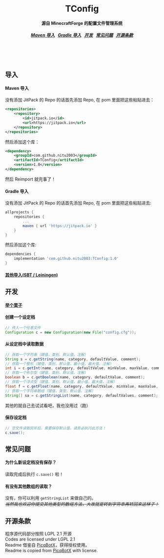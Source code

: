 <h1 align="center">
  <br>
  <br>
  TConfig
  <h4 align="center">
  源自 MinecraftForge 的配置文件管理系统
  </h4>
  <h5 align="center">
<a href="#maven">Maven 导入</a>&nbsp;&nbsp;
<a href="#gradle">Gradle 导入</a>&nbsp;&nbsp;
<a href="#dev">开发</a>&nbsp;&nbsp;
<a href="#faq">常见问题</a>&nbsp;&nbsp;
<a href="#license">开源条款</a>
</h5>
  <br>
  <br>
  <br>
</h1>

## 导入

<a name="maven"></a>

#### Maven 导入
没有添加 JitPack 的 Repo 的话首先添加 Repo, 在 pom 里面把这些粘贴进去：

```xml
<repositories>
    <repository>
        <id>jitpack.io</id>
        <url>https://jitpack.io</url>
    </repository>
</repositories>
```

然后添加这个库：

```xml
<dependency>
    <groupId>com.github.nitu2003</groupId>
    <artifactId>TConfig</artifactId>
    <version>1.0</version>
</dependency>
```

然后 Reimport 就完事了！

<a name="gradle"></a>

#### Gradle 导入
没有添加 JitPack 的 Repo 的话首先添加 Repo, 在 pom 里面把这些粘贴进去:

```gradle
allprojects {
    repositories {
        ...
        maven { url 'https://jitpack.io' }
    }
}
```

然后添加这个库:

```gradle
dependencies {
    implementation 'com.github.nitu2003:TConfig:1.0'
}
```

<!-- HyDevelop：每次更新都要手动改这些版本号好烦的_(:з」∠)_... -->
<!-- Taskeren： 那就少更新啊！ -->

#### [其他导入(SBT / Leiningen)](https://jitpack.io/#nitu2003/TConfig)

<a name="dev"></a>

## 开发

#### [举个栗子](https://github.com/nitu2003/TConfig/tree/master/example/Example.java)

#### 创建一个设定档
```java
// 传入一个任意文件
Configuration c = new Configuration(new File("config.cfg"));
```

#### 从设定档中读取数据
```java
// 获取一个字符串（键值，类别，默认值，注解）
String s = c.getString(name, category, defaultValue, comment);
// 获取一个整形（键值，类别，默认值，最小值，最大值，注解）
int i = c.getInt(name, category, defaultValue, minValue, maxValue, comment);
// 获取一个布尔型（键值，类别，默认值，注解）
boolean b = c.getBoolean(name, category, defaultValue, comment);
// 获取一个浮点型（键值，类别，默认值，最小值，最大值，注解）
float f = c.getFloat(name, category, defaultValue, minValue, maxValue, comment);
// 获取一个字符串数组（键值，类型，默认值，注解）
String[] sa = c.getStringList(name, category, defaultValues, comment);
```

其他的就自己去试试看吧，我也没用过（跑）

#### 保存设定档
```java
// 空文件读取完毕后，需要保存默认值，请务必执行此方法！
c.save();
```

<a name="faq"></a>

## 常见问题

#### 为什么新设定档没有保存？
读取完成后执行 `c.save()` 啦！

#### 有没有其他数组的读取？
没有，你可以利用 `getStringList` 来做自己的。  
~~*当然我也欢迎你提交其他类型的数组方法，大改就是转到字符串再转回来这样子！*~~

<a name="license"></a>

## 开源条款
程序源代码部分按照 LGPL 2.1 开源  
Codes are licensed under LGPL 2.1  
Readme 借鉴自 [PicqBotX](https://github.com/HyDevelop/PicqBotX)，获得授权使用。  
Readme is copied from [PicqBotX](https://github.com/HyDevelop/PicqBotX) with license.
